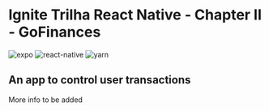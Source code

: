 # Ignite Trilha React Native - Chapter II - GoFinances

![expo](https://img.shields.io/badge/Expo-1B1F23?style=for-the-badge&logo=expo&logoColor=white)
![react-native](https://img.shields.io/badge/React_Native-20232A?style=for-the-badge&logo=react&logoColor=61DAFB)
![yarn](https://img.shields.io/badge/Yarn-2C8EBB?style=for-the-badge&logo=yarn&logoColor=white)


## An app to control user transactions

More info to be added
